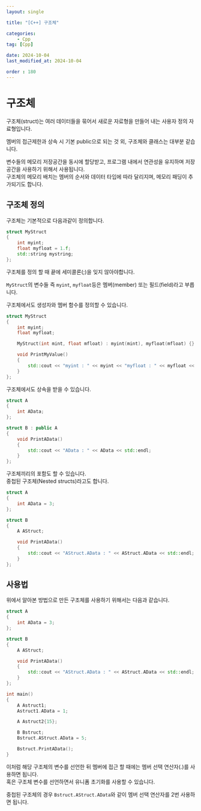 ```yaml
---
layout: single

title: "[C++] 구조체"

categories:
    - Cpp
tag: [Cpp]

date: 2024-10-04
last_modified_at: 2024-10-04

order : 180
---
```


# 구조체

구조체(struct)는 여러 데이터들을 묶어서 새로운 자료형을 만들어 내는 사용자 정의 자료형입니다.

멤버의 접근제한과 상속 시 기본 public으로 되는 것 외, 구조체와 클래스는 대부분 같습니다.

변수들의 메모리 저장공간을 동시에 할당받고, 프로그램 내에서 연관성을 유지하며 저장공간을 사용하기 위해서 사용됩니다.  
구조체의 메모리 배치는 멤버의 순서와 데이터 타입에 따라 달리지며, 메모리 패딩이 추가되기도 합니다.

## 구조체 정의

구조체는 기본적으로 다음과같이 정의합니다.

```cpp
struct MyStruct
{
    int myint;
    float myfloat = 1.f;
    std::string mystring;
};
```

구조체를 정의 할 때 끝에 세미콜론(;)을 잊지 않아야합니다.

`MyStruct`의 변수들 즉 `myint`, `myfloat`등은 멤버(member) 또는 필드(field)라고 부릅니다.

구조체에서도 생성자와 멤버 함수를 정의할 수 있습니다.

```cpp
struct MyStruct
{
    int myint;
    float myfloat;

    MyStruct(int mint, float mfloat) : myint(mint), myfloat(mfloat) {}

    void PrintMyValue()
    {
        std::cout << "myint : " << myint << "myfloat : " << myfloat << std::endl;
    }
};
```

구조체에서도 상속을 받을 수 있습니다.

```cpp
struct A
{
    int AData;
};

struct B : public A
{
    void PrintAData()
    {
        std::cout << "AData : " << AData << std::endl;
    }
};
```

구조체끼리의 포함도 할 수 있습니다.  
중첩된 구조체(Nested structs)라고도 합니다.

```cpp
struct A
{
    int AData = 3;
};

struct B
{
    A AStruct;

    void PrintAData()
    {
        std::cout << "AStruct.AData : " << AStruct.AData << std::endl;
    }
};
```

## 사용법

위에서 알아본 방법으로 만든 구조체를 사용하기 위해서는 다음과 같습니다.

```cpp
struct A
{
    int AData = 3;
};

struct B
{
    A AStruct;

    void PrintAData()
    {
        std::cout << "AStruct.AData : " << AStruct.AData << std::endl;
    }
};

int main()
{
    A Astruct1;
    Astruct1.AData = 1;

    A Astruct2{15};

    B Bstruct;
    Bstruct.AStruct.AData = 5;

    Bstruct.PrintAData();
}
```

이처럼 해당 구조체의 변수를 선언한 뒤 멤버에 접근 할 때에는 멤버 선택 연산자(.)를 사용하면 됩니다.  
혹은 구조체 변수를 선언하면서 유니폼 초기화를 사용할 수 있습니다.

중첩된 구조체의 경우 `Bstruct.AStruct.AData`와 같이 멤버 선택 연산자를 2번 사용하면 됩니다.